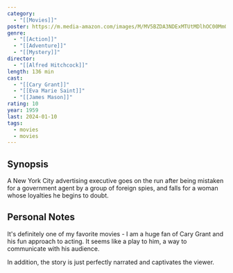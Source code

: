```yaml
---
category:
  - "[[Movies]]"
poster: https://m.media-amazon.com/images/M/MV5BZDA3NDExMTUtMDlhOC00MmQ5LWExZGUtYmI1NGVlZWI4OWNiXkEyXkFqcGdeQXVyNjc1NTYyMjg@._V1_SX300.jpg
genre:
  - "[[Action]]"
  - "[[Adventure]]"
  - "[[Mystery]]"
director:
  - "[[Alfred Hitchcock]]"
length: 136 min
cast:
  - "[[Cary Grant]]"
  - "[[Eva Marie Saint]]"
  - "[[James Mason]]"
rating: 10
year: 1959
last: 2024-01-10
tags:
  - movies
  - movies
---
```

## Synopsis

A New York City advertising executive goes on the run after being mistaken for a government agent by a group of foreign spies, and falls for a woman whose loyalties he begins to doubt.

## Personal Notes

It's definitely one of my favorite movies - I am a huge fan of Cary Grant and his fun approach to acting. It seems like a play to him, a way to communicate with his audience.

In addition, the story is just perfectly narrated and captivates the viewer. 